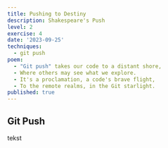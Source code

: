 ```yaml
---
title: Pushing to Destiny
description: Shakespeare's Push
level: 2
exercise: 4
date: '2023-09-25'
techniques:
  - git push
poem:
  - "Git push" takes our code to a distant shore,
  - Where others may see what we explore.
  - It's a proclamation, a code's brave flight,
  - To the remote realms, in the Git starlight.
published: true
---
```


## Git Push

tekst
